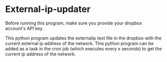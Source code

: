 # External-ip-updater

Before running this program, make sure you provide your dropbox account's API key.

This python program updates the externalip text file in the dropbox with the current external ip address of the network.  This python program can be added as a task in the cron job (which executes every x seconds) to get the current ip address of the network.
